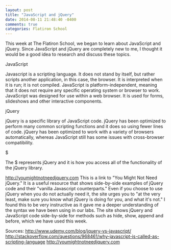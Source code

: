 ```yaml
---
layout: post
title: "JavaScript and jQuery"
date: 2014-08-11 21:48:40 -0400
comments: true
categories: Flatiron School
---
```

This week at The Flatiron School, we began to learn about JavaScript and jQuery. Since JavaScript and jQuery are completely new to me, I thought it would be a good idea to research and discuss these topics.


JavaScript


Javascript is a scripting language. It does not stand by itself, but rather scripts another application, in this case, the browser. It is interpreted when it is run; it is not compiled.
JavaScript is platform-independent, meaning that it does not require any specific operating system or browser to work.
JavaScript was designed for use within a web browser. It is used for forms, slideshows and other interactive components.


jQuery

jQuery is a specific library of JavaScript code.
jQuery has been optimized to perform many common scripting functions and it does so using fewer lines of code.
jQuery has been optimized to work with a variety of browsers automatically, whereas JavaScript still has some issues with cross-browser compatibility.

$

The $ represents jQuery and it is how you access all of the functionality of the jQuery library.

http://youmightnotneedjquery.com
This is a link to "You Might Not Need jQuery." It is a useful resource that shows side-by-side examples of jQuery code and their "vanilla Javascript counterparts." Even if you choose to use jQuery when you do not actually need it, the site urges you to "at the very least, make sure you know what jQuery is doing for you, and what it's not." I found this to be very instructive as it gave me a deeper understanding of the syntax we have been using in our labs. The site shows jQuery and JavaScript code side-by-side for methods such as hide, show, append and before, which we have used this week.

Sources:
http://www.udemy.com/blog/jquery-vs-javascript/
http://stackoverflow.com/questions/968461/why-javascript-is-called-as-scripting-language
http://youmightnotneedjquery.com
